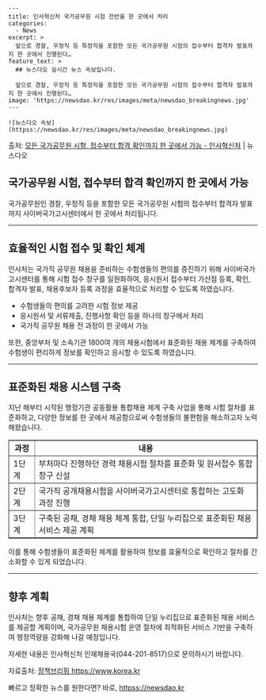     ---
    title: 인사혁신처 국가공무원 시험 전반을 한 곳에서 처리
    categories:
      - News
    excerpt: >
      앞으로 경찰, 우정직 등 특정직을 포함한 모든 국가공무원 시험의 접수부터 합격자 발표까지 한 곳에서 진행된다…
    feature_text: >
      ## 뉴스다오 실시간 뉴스 속보입니다.
    
      앞으로 경찰, 우정직 등 특정직을 포함한 모든 국가공무원 시험의 접수부터 합격자 발표까지 한 곳에서 진행된다…
    image: 'https://newsdao.kr/res/images/meta/newsdao_breakingnews.jpg'
    ---
    
    ![뉴스다오 속보](httpss://newsdao.kr/res/images/meta/newsdao_breakingnews.jpg)

<p>출처: <a href="httpss://newsdao.kr/3030" rel="dofollow">모든 국가공무원 시험, 접수부터 합격 확인까지 한 곳에서 가능 - 인사혁신처</a> | 뉴스다오</p>

<h2>국가공무원 시험, 접수부터 합격 확인까지 한 곳에서 가능</h2>
<p data-ke-size="size16">국가공무원인 경찰, 우정직 등을 포함한 모든 국가공무원 시험의 접수부터 합격자 발표까지 사이버국가고시센터에서 한 곳에서 처리됩니다.</p>
<hr>
<h2 data-ke-size="size26">효율적인 시험 접수 및 확인 체계</h2>
<p data-ke-size="size16">인사처는 국가직 공무원 채용을 준비하는 수험생들의 편의를 증진하기 위해 사이버국가고시센터를 통해 시험 접수 창구를 일원화하여, 응시원서 접수부터 가산점 등록, 확인, 합격자 발표, 채용후보자 등록 과정을 효율적으로 처리할 수 있도록 하였습니다.</p>
<ul>
  <li>수험생들의 편의를 고려한 시험 정보 제공</li>
  <li>응시원서 및 서류제출, 진행사항 확인 등을 하나의 창구에서 처리</li>
  <li>국가직 공무원 채용 전 과정이 한 곳에서 가능</li>
</ul>
<p data-ke-size="size16">또한, 중앙부처 및 소속기관 1800여 개의 채용시험에서 표준화된 채용 체계를 구축하여 수험생이 편리하게 정보를 확인하고 응시할 수 있도록 하였습니다.</p>
<hr>
<h2 data-ke-size="size26">표준화된 채용 시스템 구축</h2>
<p data-ke-size="size16">지난 해부터 시작된 행정기관 공동활용 통합채용 체계 구축 사업을 통해 시험 절차를 표준화하고, 다양한 정보를 한 곳에서 제공함으로써 수험생들의 불편함을 해소하고자 노력해왔습니다.</p>
<table style="width: 100%;" border="1">
<tbody>
<tr>
<td style="text-align: center; height: 17px;"><b>과정</b></td>
<td style="text-align: center; height: 17px;"><b>내용</b></td>
</tr>
<tr>
<td style="text-align: left;">1단계</td>
<td style="text-align: left;">부처마다 진행하던 경력 채용시험 절차를 표준화 및 원서접수 통합창구 신설</td>
</tr>
<tr>
<td style="text-align: left;">2단계</td>
<td style="text-align: left;">국가직 공개채용시험을 사이버국가고시센터로 통합하는 고도화 과정 진행</td>
</tr>
<tr>
<td style="text-align: left;">3단계</td>
<td style="text-align: left;">구축된 공채, 경채 채용 체계 통합, 단일 누리집으로 표준화된 채용서비스 제공 계획</td>
</tr>
</tbody>
</table>
<p data-ke-size="size16">이를 통해 수험생들이 표준화된 체계를 활용하여 정보를 효율적으로 확인하고 절차를 간소화할 수 있게 되었습니다.</p>
<hr>
<h2 data-ke-size="size26">향후 계획</h2>
<p data-ke-size="size16">인사처는 향후 공채, 경채 채용 체계를 통합하여 단일 누리집으로 표준화된 채용 서비스를 제공할 계획이며, 국가공무원 채용시험 운영 절차에 최적화된 서비스 기반을 구축하여 행정역량을 강화해 나갈 예정입니다.</p>
<p data-ke-size="size16">자세한 내용은 인사혁신처 인재채용국(044-201-8517)으로 문의하시기 바랍니다.</p>
<p data-ke-size="size16">자료출처: <a href="httpss://newsdao.kr/3030">정책브리핑 https://www.korea.kr</a></p> 

빠르고 정확한 뉴스를 원한다면? 바로, <a href="httpss://newsdao.kr" rel="dofollow">httpss://newsdao.kr</a>


    